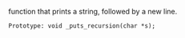  function that prints a string, followed by a new line.

    Prototype: void _puts_recursion(char *s);

